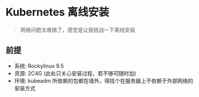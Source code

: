 # Kubernetes 离线安装

> 网络问题太难搞了，感觉是让我挑战一下离线安装


## 前提

- 系统: Rockylinux 9.5
- 资源: 2C4G (此处只关心安装过程，若不够可随时加)
- 环境: kubeadm 所依赖的包都在墙外，得找个在服务器上不依赖于外部网络的安装方式

